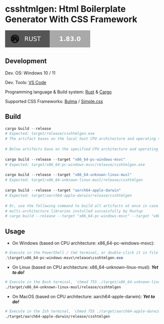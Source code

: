 # csshtmlgen: Html Boilerplate Generator With CSS Framework

[![Rust-1.83.0](./assets/rust-1.83.0-darkgrey-for-the-badge.svg)](https://www.rust-lang.org/)

## Development

Dev. OS: Windows 10 / 11

Dev. Tools: [VS Code](https://code.visualstudio.com/)

Programming language & Build system: [Rust](https://www.rust-lang.org/) & [Cargo](https://doc.rust-lang.org/cargo/index.html)

Supported CSS Frameworks: [Bulma](https://bulma.io/) / [Simple.css](https://simplecss.org/)

## Build

```powershell
cargo build --release
# Expected: target/release/csshtmlgen.exe
# The artifact bases on the local host CPU architecture and operating system

# Below artifacts base on the specified CPU architecture and operating system

cargo build --release --target "x86_64-pc-windows-msvc"
# Expected: target/x86_64-pc-windows-msvc/release/csshtmlgen.exe

cargo build --release --target "x86_64-unknown-linux-musl"
# Expected: target/x86_64-unknown-linux-musl/release/csshtmlgen

cargo build --release --target "aarch64-apple-darwin"
# Expected: target/aarch64-apple-darwin/release/csshtmlgen

# Or, use the following command to build all artifacts at once in case you have 
# multi-architecture libraries installed successfully by Rustup
# cargo build --release --target "x86_64-pc-windows-msvc" --target "x86_64-unknown-linux-musl" --target "aarch64-apple-darwin"
```

## Usage

- On Windows (based on CPU architecture: x86_64-pc-windows-msvc):

```powershell
# Execute in the PowerShell / Cmd terminal, or double-click it in file explorer directly
.\target\x86_64-pc-windows-msvc\release\csshtmlgen.exe
```

- On Linux (based on CPU architecture: x86_64-unknown-linux-musl):  _**Yet to do!**_

```bash
# Execute in the Bash terminal, `chmod 755 ./target/x86_64-unknown-linux-musl/release/csshtmlgen` first if you have not done so
./target/x86_64-unknown-linux-musl/release/csshtmlgen
```

- On MacOS (based on CPU architecture: aarch64-apple-darwin): _**Yet to do!**_

```zsh
# Execute in the Zsh terminal, `chmod 755 ./target/aarch64-apple-darwin/release/csshtmlgen` first if you have not done so
./target/aarch64-apple-darwin/release/csshtmlgen
```
